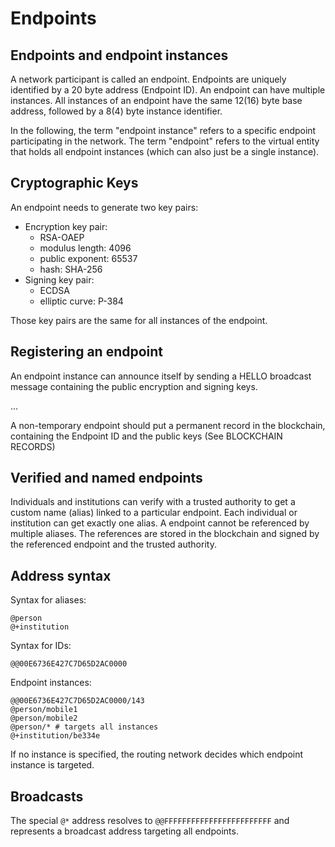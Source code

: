 # Endpoints

## Endpoints and endpoint instances
A network participant is called an endpoint. Endpoints are uniquely identified by a 20 byte address (Endpoint ID). An endpoint can have multiple instances.
All instances of an endpoint have the same 12(16) byte base address, followed by a 8(4) byte instance identifier.

In the following, the term "endpoint instance" refers to a specific endpoint participating in the network.
The term "endpoint" refers to the virtual entity that holds all endpoint instances (which can also just be a single instance).

## Cryptographic Keys

An endpoint needs to generate two key pairs: 
 * Encryption key pair:
   * RSA-OAEP
   * modulus length: 4096
   * public exponent: 65537
   * hash: SHA-256
 * Signing key pair:
   * ECDSA
   * elliptic curve: P-384

Those key pairs are the same for all instances of the endpoint.

## Registering an endpoint

An endpoint instance can announce itself by sending a HELLO broadcast message containing the public encryption and signing keys.

...

A non-temporary endpoint should put a permanent record in the blockchain, containing the Endpoint ID and the public keys (See BLOCKCHAIN RECORDS)

## Verified and named endpoints

Individuals and institutions can verify with a trusted authority to get a custom name (alias) linked to a particular endpoint.
Each individual or institution can get exactly one alias. A endpoint cannot be referenced by multiple aliases. 
The references are stored in the blockchain and signed by the referenced endpoint and the trusted authority.


## Address syntax

Syntax for aliases:
```datex
@person
@+institution
```

Syntax for IDs:
```datex
@@00E6736E427C7D65D2AC0000
```

Endpoint instances:
```datex
@@00E6736E427C7D65D2AC0000/143
@person/mobile1
@person/mobile2
@person/* # targets all instances
@+institution/be334e
```

If no instance is specified, the routing network decides which endpoint instance is targeted.


## Broadcasts

The special `@*` address resolves to `@@FFFFFFFFFFFFFFFFFFFFFFFF` and represents a broadcast address targeting all endpoints.